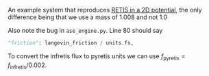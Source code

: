 An example system that reproduces [RETIS in a 2D potential](https://pyretis.org/current/examples/examples-2d-hysteresis.html), the only difference being that we use a mass of 1.008 and not 1.0

Also note the bug in `ase_engine.py`. Line 80 should say

```python
"friction": langevin_friction / units.fs,
```

To convert the infretis flux to pyretis units we can use $f_\text{pyretis} = f_\text{infretis}/0.002$.


